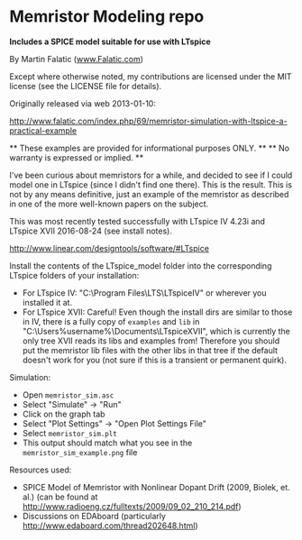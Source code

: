 # Memristor Modeling repo
**Includes a SPICE model suitable for use with LTspice**

By Martin Falatic (www.Falatic.com)

Except where otherwise noted, my contributions are licensed under the MIT license (see the LICENSE file for details).

Originally released via web 2013-01-10:

http://www.falatic.com/index.php/69/memristor-simulation-with-ltspice-a-practical-example

** These examples are provided for informational purposes ONLY. **
** No warranty is expressed or implied. **

I've been curious about memristors for a while, and decided to see if I could
model one in LTspice (since I didn't find one there). This is the result.
This is not by any means definitive, just an example of the memristor as
described in one of the more well-known papers on the subject.

This was most recently tested successfully with LTspice IV 4.23i and LTspice XVII 2016-08-24 (see install notes).

http://www.linear.com/designtools/software/#LTspice

Install the contents of the LTspice_model folder into the corresponding LTspice folders of your installation:
* For LTspice IV: "C:\Program Files\LTS\LTspiceIV" or wherever you installed it at.
* For LTspice XVII: Careful! Even though the install dirs are similar to those in IV, there is a fully copy of `examples` and `lib` in "C:\Users\%username%\Documents\LTspiceXVII", which is currently the only tree XVII reads its libs and examples from! Therefore you should put the memristor lib files with the other libs in that tree if the default doesn't work for you (not sure if this is a transient or permanent quirk).

Simulation:
* Open `memristor_sim.asc`
* Select "Simulate" -> "Run"
* Click on the graph tab
* Select "Plot Settings" -> "Open Plot Settings File"
* Select `memristor_sim.plt`
* This output should match what you see in the `memristor_sim_example.png` file

Resources used:
* SPICE Model of Memristor with Nonlinear Dopant Drift (2009, Biolek, et. al.) (can be found at http://www.radioeng.cz/fulltexts/2009/09_02_210_214.pdf)
* Discussions on EDAboard (particularly http://www.edaboard.com/thread202648.html)
